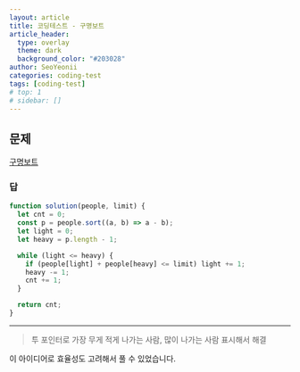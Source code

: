 ```yaml
---
layout: article
title: 코딩테스트 - 구명보트
article_header:
  type: overlay
  theme: dark
  background_color: "#203028"
author: SeoYeonii
categories: coding-test
tags: [coding-test]
# top: 1
# sidebar: []
---
```


## 문제

[구명보트](https://school.programmers.co.kr/learn/courses/30/lessons/42885)

### 답

```js
function solution(people, limit) {
  let cnt = 0;
  const p = people.sort((a, b) => a - b);
  let light = 0;
  let heavy = p.length - 1;

  while (light <= heavy) {
    if (people[light] + people[heavy] <= limit) light += 1;
    heavy -= 1;
    cnt += 1;
  }

  return cnt;
}
```

---

> 투 포인터로 가장 무게 적게 나가는 사람, 많이 나가는 사람 표시해서 해결

이 아이디어로 효율성도 고려해서 풀 수 있었습니다.
